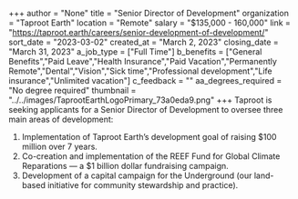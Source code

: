 +++
author = "None"
title = "Senior Director of Development"
organization = "Taproot Earth"
location = "Remote"
salary = "$135,000 - 160,000"
link = "https://taproot.earth/careers/senior-development-of-development/"
sort_date = "2023-03-02"
created_at = "March 2, 2023"
closing_date = "March 31, 2023"
a_job_type = ["Full Time"]
b_benefits = ["General Benefits","Paid Leave","Health Insurance","Paid Vacation","Permanently Remote","Dental","Vision","Sick time","Professional development","Life insurance","Unlimited vacation"]
c_feedback = ""
aa_degrees_required = "No degree required"
thumbnail = "../../images/TaprootEarthLogoPrimary_73a0eda9.png"
+++
Taproot is seeking applicants for a Senior Director of Development to oversee three main areas of development: 
1) Implementation of Taproot Earth’s development goal of raising $100 million over 7 years.
2) Co-creation and implementation of the REEF Fund for Global Climate Reparations — a $1 billion dollar fundraising campaign.
3) Development of a capital campaign for the Underground (our land-based initiative for community stewardship and practice).